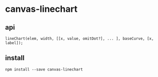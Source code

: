 # canvas-linechart

## api

    lineChart(elem, width, [[x, value, omitDot?], ... ], baseCurve, [x, label]);

## install

    npm install --save canvas-linechart
